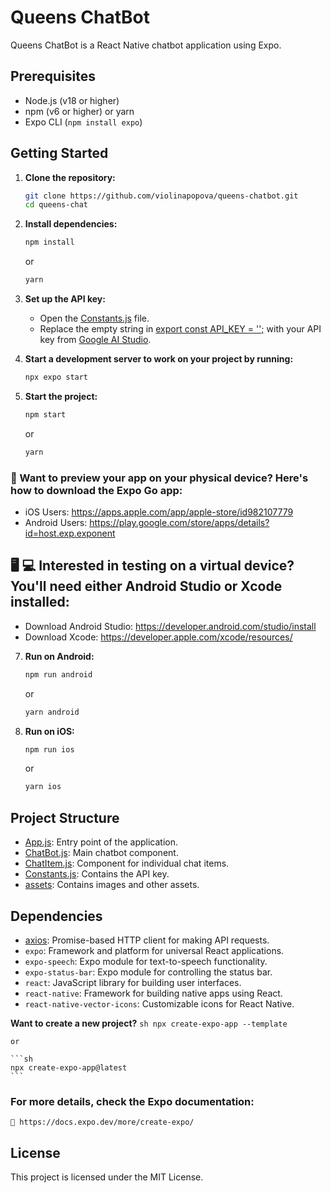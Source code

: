 # Queens ChatBot

Queens ChatBot is a React Native chatbot application using Expo.

## Prerequisites

- Node.js (v18 or higher)
- npm (v6 or higher) or yarn
- Expo CLI (`npm install expo`)

## Getting Started

1. **Clone the repository:**

    ```sh
    git clone https://github.com/violinapopova/queens-chatbot.git
    cd queens-chat
    ```

2. **Install dependencies:**

    ```sh
    npm install
    ```

    or

    ```sh
    yarn 
    ```

3. **Set up the API key:**

    - Open the [Constants.js](http://_vscodecontentref_/0) file.
    - Replace the empty string in [export const API_KEY = '';](http://_vscodecontentref_/1) with your API key from [Google AI Studio](https://aistudio.google.com/).

4. **Start a development server to work on your project by running:** 
    ```sh
    npx expo start
    ```

6. **Start the project:**

    ```sh
    npm start
    ```

    or

    ```sh
    yarn
    ```

### 📱 Want to preview your app on your physical device? Here's how to download the Expo Go app:
- iOS Users: https://apps.apple.com/app/apple-store/id982107779
- Android Users: https://play.google.com/store/apps/details?id=host.exp.exponent

## 🖥️ 💻 Interested in testing on a virtual device? You'll need either Android Studio or Xcode installed:
- Download Android Studio: https://developer.android.com/studio/install
- Download Xcode: https://developer.apple.com/xcode/resources/

7. **Run on Android:**

    ```sh
    npm run android
    ```

    or

    ```sh
    yarn android
    ```

8. **Run on iOS:**

    ```sh
    npm run ios
    ```

    or

    ```sh
    yarn ios
    ```

## Project Structure

- [App.js](App.js): Entry point of the application.
- [ChatBot.js](src/ChatBot.js): Main chatbot component.
- [ChatItem.js](src/ChatItem.js): Component for individual chat items.
- [Constants.js](Constants.js): Contains the API key.
- [assets](assets): Contains images and other assets.

## Dependencies

- [axios](https://axios-http.com/docs/intro): Promise-based HTTP client for making API requests.
- `expo`: Framework and platform for universal React applications.
- `expo-speech`: Expo module for text-to-speech functionality.
- `expo-status-bar`: Expo module for controlling the status bar.
- `react`: JavaScript library for building user interfaces.
- `react-native`: Framework for building native apps using React.
- `react-native-vector-icons`: Customizable icons for React Native.


**Want to create a new project?**
    ```sh
    npx create-expo-app --template
    ```

    or 

    ```sh
    npx create-expo-app@latest
    ```

### For more details, check the Expo documentation: 
    🔗 https://docs.expo.dev/more/create-expo/

## License

This project is licensed under the MIT License.